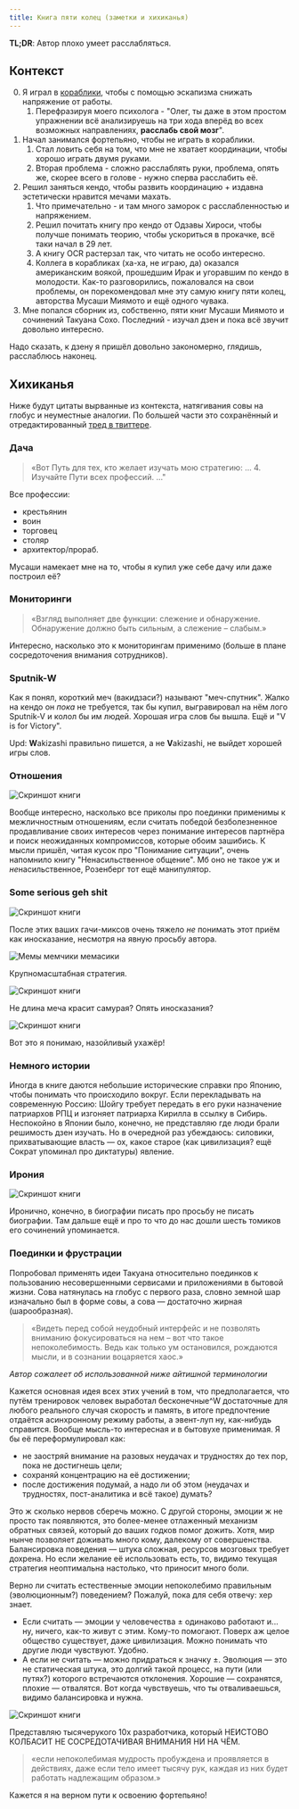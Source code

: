 ```yaml
---
title: Книга пяти колец (заметки и хихиканья)
---
```


**TL;DR**: Автор плохо умеет расслабляться.

## Контекст

0. Я играл в [кораблики](/2020/08/03/uwo.html), чтобы с помощью эскапизма снижать напряжение от работы.
	1. Перефразируя моего психолога - "Олег, ты даже в этом простом упражнении всё анализируешь на три хода вперёд во всех возможных направлениях, **расслабь свой мозг**".
1. Начал занимался фортепьяно, чтобы не играть в кораблики.
	1. Стал ловить себя на том, что мне не хватает координации, чтобы хорошо играть двумя руками.
	2. Вторая проблема - сложно расслаблять руки, проблема, опять же, скорее всего в голове - нужно сперва расслабить её.
3. Решил заняться кендо, чтобы развить координацию + издавна эстетически нравится мечами махать.
	1. Что примечательно - и там много заморок с расслабленностью и напряжением.
	2. Решил почитать книгу про кендо от Одзавы Хироси, чтобы получше понимать теорию, чтобы ускориться в прокачке, всё таки начал в 29 лет.
	3. А книгу OCR растерзал так, что читать не особо интересно.
	4. Коллега в корабликах (ха-ха, не играю, да) оказался американским воякой, прошедшим Ирак и угоравшим по кендо в молодости. Как-то разговорились, пожаловался на свои проблемы, он порекомендовал мне эту самую книгу пяти колец, авторства Мусаши Миямото и ещё одного чувака.
4. Мне попался сборник из, собственно, пяти книг Мусаши Миямото и сочинений Такуана Сохо. Последний - изучал дзен и пока всё звучит довольно интересно.

Надо сказать, к дзену я пришёл довольно закономерно, глядишь, расслаблюсь наконец.

## Хихиканья

Ниже будут цитаты вырванные из контекста, натягивания совы на глобус и неуместные аналогии. По большей части это сохранённый и отредактированный [тред в твиттере](https://twitter.com/strizhechenko/status/1435195823411843076).

### Дача

> «Вот Путь для тех, кто желает изучать мою стратегию: ... 4. Изучайте Пути всех профессий. ..."

Все профессии:

- крестьянин
- воин
- торговец
- столяр
- архитектор/прораб.

Мусаши намекает мне на то, чтобы я купил уже себе дачу или даже построил её?

### Мониторинги

> «Взгляд выполняет две функции: слежение и обнаружение. Обнаружение должно быть сильным, а слежение – слабым.»

Интересно, насколько это к мониторингам применимо (больше в плане сосредоточения внимания сотрудников).

### Sputnik-W

Как я понял, короткий меч (вакидзаси?) называют "меч-спутник". Жалко на кендо он _пока_ не требуется, так бы купил, выгравировал на нём лого Sputnik-V и колол бы им людей. Хорошая игра слов бы вышла. Ещё и "V is for Victory".

Upd: **W**akizashi правильно пишется, а не **V**akizashi, не выйдет хорошей игры слов.

### Отношения

![Скриншот книги](/images/5-rings/understanding.jpg)

Вообще интересно, насколько все приколы про поединки применимы к межличностным отношениям, если считать победой безболезненное продавливание своих интересов через понимание интересов партнёра и поиск неожиданных компромиссов, которые обоим зашибись. К мысли пришёл, читая кусок про "Понимание ситуации", очень напомнило книгу "Ненасильственное общение". Мб оно не такое уж и *не*насильственное, Розенберг тот ещё манипулятор.

### Some serious geh shit

![Скриншот книги](/images/5-rings/deep-thrust.jpg)

После этих ваших гачи-миксов очень тяжело _не_ понимать этот приём как иносказание, несмотря на явную просьбу автора.

![Мемы мемчики мемасики](/images/5-rings/geh.jpg)

Крупномасштабная стратегия.

![Скриншот книги](/images/5-rings/long-swords.jpg)

Не длина меча красит самурая? Опять иносказания?

![Скриншот книги](/images/5-rings/attention.jpg)

Вот это я понимаю, назойливый ухажёр!

### Немного истории

Иногда в книге даются небольшие исторические справки про Японию, чтобы понимать что происходило вокруг. Если перекладывать на современную Россию: Шойгу требует передать в его руки назначение патриархов РПЦ и изгоняет патриарха Кирилла в ссылку в Сибирь. Неспокойно в Японии было, конечно, не представляю где люди брали решимость дзен изучать. Но в очередной раз убеждаюсь: силовики, прихватывающие власть — ох, какое старое (как цивилизация? ещё Сократ упоминал про диктатуры) явление.

### Ирония

![Скриншот книги](/images/5-rings/ironic.jpg)

Иронично, конечно, в биографии писать про просьбу не писать биографии. Там дальше ещё и про то что до нас дошли шесть томиков его сочинений упоминается.

### Поединки и фрустрации

Попробовал применять идеи Такуана относительно поединков к пользованию несовершенными сервисами и приложениями в бытовой жизни. Сова натянулась на глобус с первого раза, словно земной шар изначально был в форме совы, а сова — достаточно жирная (шарообразная).

> «Видеть перед собой неудобный интерфейс и не позволять вниманию фокусироваться на нем – вот что такое непоколебимость. Ведь как только ум остановился, рождаются мысли, и в сознании воцаряется хаос.»

*Автор сожалеет об использованной ниже айтишной терминологии*

Кажется основная идея всех этих учений в том, что предполагается, что путём тренировок человек выработал бесконечные^W достаточные для любого реального случая скорость и память, в итоге предпочтение отдаётся асинхронному режиму работы, а эвент-луп ну, как-нибудь справится. Вообще мысль-то интересная и в бытовухе применимая. Я бы её переформулировал как:

- не заостряй внимание на разовых неудачах и трудностях до тех пор, пока не достигнешь цели;
- сохраняй концентрацию на её достижении;
- после достижения подумай, а надо ли об этом (неудачах и трудностях, пост-аналитика и всё такое) думать?

Это ж сколько нервов сберечь можно. С другой стороны, эмоции ж не просто так появляются, это более-менее отлаженный механизм обратных связей, который до ваших годков помог дожить. Хотя, мир нынче позволяет доживать много кому, далекому от совершенства. Балансировка поведения — штука сложная, ресурсов мозговых требует дохрена. Но если желание её использовать есть, то, видимо текущая стратегия неоптимальна настолько, что приносит много боли. 

Верно ли считать естественные эмоции непоколебимо правильным (эволюционным?) поведением? Пожалуй, пока для себя отвечу: хер знает.

- Если считать — эмоции у человечества ± одинаково работают и... ну, ничего, как-то живут с этим. Кому-то помогают. Поверх аж целое общество существует, даже цивилизация. Можно понимать что другие люди чувствуют. Удобно.
- А если не считать — можно придраться к значку ±. Эволюция — это не статическая штука, это долгий такой процесс, на пути (или путях?) которого встречаются отклонения. Хорошие — сохранятся, плохие — отвалятся. Вот когда чувствуешь, что ты отваливаешься, видимо балансировка и нужна.

![Скриншот книги](/images/5-rings/10x-dev.jpg)

Представляю тысячерукого 10х разработчика, который НЕИСТОВО КОЛБАСИТ НЕ СОСРЕДОТАЧИВАЯ ВНИМАНИЯ НИ НА ЧЁМ.

> «если непоколебимая мудрость пробуждена и проявляется в действиях, даже если тело имеет тысячу рук, каждая из них будет работать надлежащим образом.»

Кажется я на верном пути к освоению фортепьяно!
